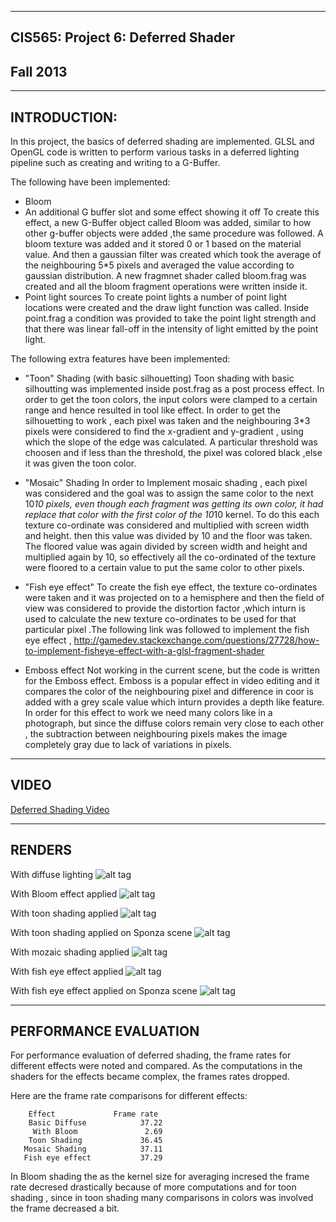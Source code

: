 -------------------------------------------------------------------------------
CIS565: Project 6: Deferred Shader
-------------------------------------------------------------------------------
Fall 2013
-------------------------------------------------------------------------------


-------------------------------------------------------------------------------
INTRODUCTION:
-------------------------------------------------------------------------------
In this project, the basics of deferred shading are implemented. GLSL and OpenGL code is written
to perform various tasks in a deferred lighting pipeline such as creating and writing to a G-Buffer.


The following have been implemented:
* Bloom 
* An additional G buffer slot and some effect showing it off
  To create this effect, a new G-Buffer object called Bloom was added, similar to how other g-buffer objects 
  were added ,the same procedure was followed. A bloom texture was added and it stored 0 or 1 based on the 
  material value. And then a gaussian filter was created which took the average of the neighbouring 5*5 pixels
  and averaged the value according to gaussian distribution. A new fragmnet shader called bloom.frag was created
  and all the bloom fragment operations were written inside it. 
* Point light sources
  To create point lights a number of point light locations were created and the draw light function was called. 
  Inside point.frag a condition was provided to take the point light strength and that there was linear fall-off
  in the intensity of light emitted by the point light.

The following extra features have been implemented:

* "Toon" Shading (with basic silhouetting)
  Toon shading with basic silhoutting was implemented inside post.frag as a post process effect. In order to get the 
  toon colors, the input colors were clamped to a certain range and hence resulted in tool like effect. In order to 
  get the silhouetting to work , each pixel was taken and the neighbouring 3*3 pixels were considered to find the x-gradient 
  and y-gradient , using which the slope of the edge was calculated. A particular threshold was choosen and if less than the 
  threshold, the pixel was colored black ,else it was given the toon color.

* "Mosaic" Shading
  In order to Implement mosaic shading , each pixel was considered and the goal was to assign the same color to the next 
  10*10 pixels, even though each fragment was getting its own color, it had replace that color with the first color
  of the 10*10 kernel. To do this each texture co-ordinate was considered and multiplied with screen width and height.
  then this value was divided by 10 and the floor was taken. The floored value was again divided by screen width and 
  height and multiplied again by 10, so effectively all the co-ordinated of the texture were floored to a certain value
  to put the same color to other pixels.

* "Fish eye effect"
  To create the fish eye effect, the texture co-ordinates were taken and it was projected on to a hemisphere and then 
  the field of view was considered to provide the distortion factor ,which inturn is used to calculate the new texture 
  co-ordinates to be used for that particular pixel .The following link was followed to implement the fish eye effect ,
  http://gamedev.stackexchange.com/questions/27728/how-to-implement-fisheye-effect-with-a-glsl-fragment-shader

* Emboss effect
  Not working in the current scene, but the code is written for the Emboss effect. Emboss is a popular effect in 
  video editing and it compares the color of the neighbouring pixel and difference in coor is added with a grey 
  scale value which inturn provides a depth like feature. In order for this effect to work we need many colors like 
  in a photograph, but since the diffuse colors remain very close to each other , the subtraction between neighbouring 
  pixels makes the image completely gray due to lack of variations in pixels. 

-------------------------------------------------------------------------------
VIDEO
-------------------------------------------------------------------------------
[Deferred Shading Video](http://www.youtube.com/watch?v=KTZC6z9kEW0&feature=youtu.be)


-------------------------------------------------------------------------------
RENDERS
-------------------------------------------------------------------------------

With diffuse lighting 
![alt tag](https://raw.github.com/vivreddy/Project6-DeferredShader/master/base/Renders/pointlights.png)


With Bloom effect applied
![alt tag](https://raw.github.com/vivreddy/Project6-DeferredShader/master/base/Renders/bloom.png)

With toon shading applied
![alt tag](https://raw.github.com/vivreddy/Project6-DeferredShader/master/base/Renders/toon2.png)

With toon shading applied on Sponza scene
![alt tag](https://raw.github.com/vivreddy/Project6-DeferredShader/master/base/Renders/toon.png)

With mozaic shading applied
![alt tag](https://raw.github.com/vivreddy/Project6-DeferredShader/master/base/Renders/mosaic.png)

With fish eye effect applied
![alt tag](https://raw.github.com/vivreddy/Project6-DeferredShader/master/base/Renders/fisheye2.png)

With fish eye effect applied on Sponza scene
![alt tag](https://raw.github.com/vivreddy/Project6-DeferredShader/master/base/Renders/fisheye.png)

-------------------------------------------------------------------------------
PERFORMANCE EVALUATION
-------------------------------------------------------------------------------
For performance evaluation of deferred shading, the frame rates for different effects were noted and
compared. As the computations in the shaders for the effects became complex, the frames rates dropped.

Here are the frame rate comparisons for different effects:

		Effect		       Frame rate
	    Basic Diffuse 	         37.22
	     With Bloom               2.69     
	    Toon Shading             36.45
	   Mosaic Shading            37.11
	   Fish eye effect           37.29
	   
In Bloom shading the as the kernel size for averaging incresed the frame rate decresed drastically because
of more computations and for toon shading , since in toon shading many comparisons in colors was involved
the frame decreased a bit.

